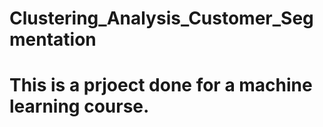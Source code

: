 # Clustering_Analysis_Customer_Segmentation
# This is a prjoect done for a machine learning course.
